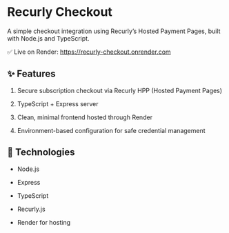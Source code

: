 # Recurly Checkout
A simple checkout integration using Recurly’s Hosted Payment Pages, built with Node.js and TypeScript.

✅ Live on Render: https://recurly-checkout.onrender.com

## ✨ Features
1. Secure subscription checkout via Recurly HPP (Hosted Payment Pages)

2. TypeScript + Express server

3. Clean, minimal frontend hosted through Render

4. Environment-based configuration for safe credential management

## 🚀 Technologies
- Node.js

- Express

- TypeScript

- Recurly.js

- Render for hosting